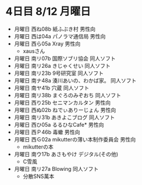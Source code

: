# 4日目 8/12 月曜日

- 月曜日 西ね08b 紙ふぶき村 男性向
- 月曜日 西は04a パノラマ通信局 男性向
- 月曜日 西ら05a Xray 男性向
  - xausさん
- 月曜日 南リ07b 国際ソブリ協会 同人ソフト
- 月曜日 南リ26a きじゃくせい 同人ソフト
- 月曜日 南リ23b 9号研究室 同人ソフト
- 月曜日 南ナ48a 湊川あいの、わかば家。 同人ソフト
- 月曜日 南ヤ41b 穴蔵 同人ソフト
- 月曜日 南リ38b まぐろのみぞおち 同人ソフト
- 月曜日 西り25b セニマンカルタン 男性向
- 月曜日 西ぬ02b ねでぃありーじょん 男性向
- 月曜日 南リ31b あきよこブログ 同人ソフト
- 月曜日 西ひ05a るるひなCafe* 男性向
- 月曜日 西Ｐ46b 毒蠍 男性向
- 月曜日 西Ｇ02a mikutterの薄い本制作委員会 男性向
  - mikutterの本
- 月曜日 南ウ17b あさもやけ デジタル(その他)
  - C雪風
- 月曜日 南リ27a Blowing 同人ソフト
  - 分散SNS萬本
